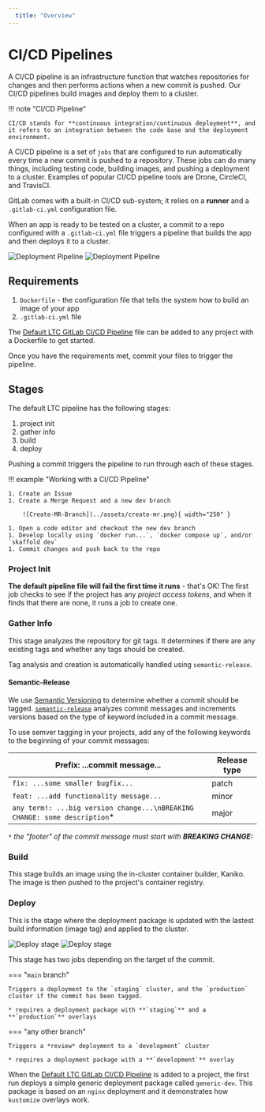 ```yaml
---
  title: "Overview"
---
```

<!-- markdownlint-disable MD025 -->

# CI/CD Pipelines

A CI/CD pipeline is an infrastructure function that watches repositories for changes and then performs actions when a new commit is pushed. Our CI/CD pipelines build images and deploy them to a cluster.

!!! note "CI/CD Pipeline"

    CI/CD stands for **continuous integration/continuous deployment**, and it refers to an integration between the code base and the deployment environment.

A CI/CD pipeline is a set of `jobs` that are configured to run automatically every time a new commit is pushed to a repository. These jobs can do many things, including testing code, building images, and pushing a deployment to a cluster. Examples of popular CI/CD pipeline tools are Drone, CircleCI, and TravisCI.

GitLab comes with a built-in CI/CD sub-system; it relies on a **runner** and a `.gitlab-ci.yml` configuration file.

When an app is ready to be tested on a cluster, a commit to a repo configured with a `.gitlab-ci.yml` file triggers a pipeline that builds the app and then deploys it to a cluster.

![Deployment Pipeline](../assets/deploy-pipeline-overview-light.png#only-light)
![Deployment Pipeline](../assets/deploy-pipeline-overview-dark.png#only-dark)

## Requirements

1. `Dockerfile` - the configuration file that tells the system how to build an image of your app
1. `.gitlab-ci.yml` file

The [Default LTC GitLab CI/CD Pipeline](https://issues.ltc.bcit.ca/-/snippets/60) file can be added to any project with a Dockerfile to get started.

Once you have the requirements met, commit your files to trigger the pipeline.

## Stages

The default LTC pipeline has the following stages:

1. project init
1. gather info
1. build
1. deploy

Pushing a commit triggers the pipeline to run through each of these stages.

!!! example "Working with a CI/CD Pipeline"

    1. Create an Issue
    1. Create a Merge Request and a new dev branch

        ![Create-MR-Branch](../assets/create-mr.png){ width="250" }

    1. Open a code editor and checkout the new dev branch
    1. Develop locally using `docker run...`, `docker compose up`, and/or `skaffold dev`
    1. Commit changes and push back to the repo

### Project Init

**The default pipeline file will fail the first time it runs** - that's OK! The first job checks to see if the project has any *project access tokens*, and when it finds that there are none, it runs a job to create one.

### Gather Info

This stage analyzes the repository for git tags. It determines if there are any existing tags and whether any tags should be created.

Tag analysis and creation is automatically handled using `semantic-release`.

#### Semantic-Release

We use [Semantic Versioning](https://semver.org/) to determine whether a commit should be tagged. [`semantic-release`](https://semantic-release.gitbook.io/semantic-release/) analyzes commit messages and increments versions based on the type of keyword included in a commit message.

To use semver tagging in your projects, add any of the following keywords to the beginning of your commit messages:

| **Prefix:** ...commit message...                                           | Release type  |
| ----------------------                                                     | ------------  |
| `fix: ...some smaller bugfix...`                                           | patch         |
| `feat: ...add functionality message...`                                    | minor         |
| `any term!: ...big version change...\nBREAKING CHANGE: some description`*  | major         |
`*` *the "footer" of the commit message must start with **BREAKING CHANGE:***

### Build

This stage builds an image using the in-cluster container builder, Kaniko. The image is then pushed to the project's container registry.

### Deploy

This is the stage where the deployment package is updated with the lastest build information (image tag) and applied to the cluster.

![Deploy stage](../assets/deploy-pipeline-details-light.png#only-light)
![Deploy stage](../assets/deploy-pipeline-details-dark.png#only-dark)

This stage has two jobs depending on the target of the commit.

=== "`main` branch"

    Triggers a deployment to the `staging` cluster, and the `production` cluster if the commit has been tagged.

    * requires a deployment package with **`staging`** and a **`production`** overlays

=== "any other branch"

    Triggers a *review* deployment to a `development` cluster

    * requires a deployment package with a **`development`** overlay

When the [Default LTC GitLab CI/CD Pipeline](https://issues.ltc.bcit.ca/-/snippets/60) is added to a project, the first run deploys a simple generic deployment package called `generic-dev`. This package is based on an `nginx` deployment and it demonstrates how `kustomize` overlays work.
